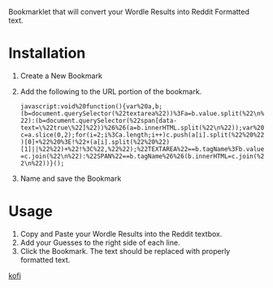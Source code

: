 Bookmarklet that will convert your Wordle Results into Reddit Formatted text.

# Installation

1. Create a New Bookmark
2. Add the following to the URL portion of the bookmark.

    ``javascript:void%20function(){var%20a,b;(b=document.querySelector(%22textarea%22))%3Fa=b.value.split(%22\n%22):(b=document.querySelector(%22span[data-text=\%22true\%22]%22))%26%26(a=b.innerHTML.split(%22\n%22));var%20c=a.slice(0,2);for(i=2;i%3Ca.length;i++)c.push(a[i].split(%22%20%22)[0]+%22%20%3E!%22+(a[i].split(%22%20%22)[1]||%22%22)+%22!%3C%22,%22%22);%22TEXTAREA%22==b.tagName%3Fb.value=c.join(%22\n%22):%22SPAN%22==b.tagName%26%26(b.innerHTML=c.join(%22\n%22))}();``

4. Name and save the Bookmark

# Usage

1. Copy and Paste your Wordle Results into the Reddit textbox.  
2. Add your Guesses to the right side of each line. 
3. Click the Bookmark.  The text should be replaced with properly formatted text.


[kofi](https://ko-fi.com/kataiki)
